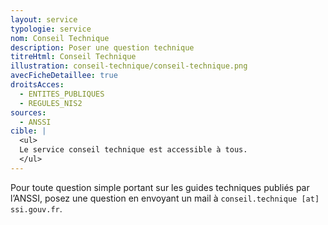 ```yaml
---
layout: service
typologie: service
nom: Conseil Technique
description: Poser une question technique
titreHtml: Conseil Technique
illustration: conseil-technique/conseil-technique.png
avecFicheDetaillee: true
droitsAcces:
  - ENTITES_PUBLIQUES
  - REGULES_NIS2
sources:
  - ANSSI
cible: |
  <ul>
  Le service conseil technique est accessible à tous.
  </ul>
---
```

Pour toute question simple portant sur les guides techniques publiés par l’ANSSI, posez une question en envoyant un mail à `conseil.technique [at] ssi.gouv.fr`.
